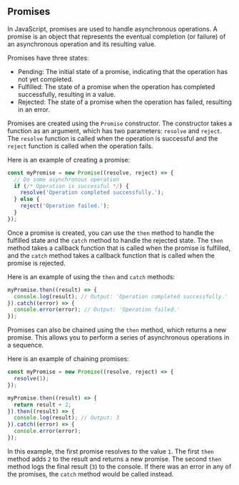 ## Promises

In JavaScript, promises are used to handle asynchronous operations. A promise is an object that represents the eventual completion (or failure) of an asynchronous operation and its resulting value.

Promises have three states:
* Pending: The initial state of a promise, indicating that the operation has not yet completed.
* Fulfilled: The state of a promise when the operation has completed successfully, resulting in a value.
* Rejected: The state of a promise when the operation has failed, resulting in an error.

Promises are created using the `Promise` constructor. The constructor takes a function as an argument, which has two parameters: `resolve` and `reject`. The `resolve` function is called when the operation is successful and the `reject` function is called when the operation fails.

Here is an example of creating a promise:

```js
const myPromise = new Promise((resolve, reject) => {
  // Do some asynchronous operation
  if (/* Operation is successful */) {
    resolve('Operation completed successfully.');
  } else {
    reject('Operation failed.');
  }
});
```

Once a promise is created, you can use the `then` method to handle the fulfilled state and the `catch` method to handle the rejected state. The `then` method takes a callback function that is called when the promise is fulfilled, and the `catch` method takes a callback function that is called when the promise is rejected.

Here is an example of using the `then` and `catch` methods:

```js
myPromise.then((result) => {
  console.log(result); // Output: 'Operation completed successfully.'
}).catch((error) => {
  console.error(error); // Output: 'Operation failed.'
});
```
Promises can also be chained using the `then` method, which returns a new promise. This allows you to perform a series of asynchronous operations in a sequence.

Here is an example of chaining promises:
```js
const myPromise = new Promise((resolve, reject) => {
  resolve(1);
});

myPromise.then((result) => {
  return result + 2;
}).then((result) => {
  console.log(result); // Output: 3
}).catch((error) => {
  console.error(error);
});
```
In this example, the first promise resolves to the value `1`. The first `then` method adds `2` to the result and returns a new promise. The second `then` method logs the final result (`3`) to the console. If there was an error in any of the promises, the `catch` method would be called instead.